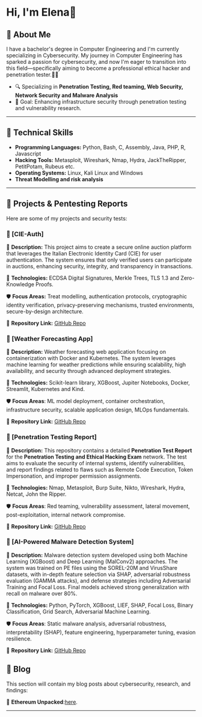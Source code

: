 # Hi, I'm Elena🚀 

## 👋 About Me
I have a bachelor's degree in Computer Engineering and I'm currently specializing in Cybersecurity. My journey in Computer Engineering has sparked a passion for cybersecurity, and now I'm eager to transition into this field—specifically aiming to become a professional ethical hacker and penetration tester.🔐✨ 

- 🔍 Specializing in **Penetration Testing, Red teaming, Web Security, Network Security and Malware Analysis**
- 🎯 Goal: Enhancing infrastructure security through penetration testing and vulnerability research.

---

## 🔧 Technical Skills
- **Programming Languages:** Python, Bash, C, Assembly, Java, PHP, R, Javascript
- **Hacking Tools:** Metasploit, Wireshark, Nmap, Hydra, JackTheRipper, PetitPotam, Rubeus etc.
- **Operating Systems:** Linux, Kali Linux and Windows
- **Threat Modelling and risk analysis**

---

## 📂 Projects & Pentesting Reports
Here are some of my projects and security tests:

### 🔹 [CIE-Auth]
📌 **Description:** This project aims to create a secure online auction platform that leverages the Italian Electronic Identity Card (CIE) for user authentication. The system ensures that only verified users can participate in auctions, enhancing security, integrity, and transparency in transactions.

📂 **Technologies:** ECDSA Digital Signatures, Merkle Trees, TLS 1.3 and Zero-Knowledge Proofs.

🛡️ **Focus Areas:** Treat modelling, authentication protocols, cryptographic identity verification, privacy-preserving mechanisms, trusted environments, secure-by-design architecture.

🔗 **Repository Link:** [GitHub Repo](https://github.com/RedF0xSec/CIE-Auth)

### 🔹 [Weather Forecasting App]
📌 **Description:** Weather forecasting web application focusing on containerization with Docker and Kubernetes. The system leverages machine learning for weather predictions while ensuring scalability, high availability, and security through advanced deployment strategies.

📂 **Technologies:** Scikit-learn library, XGBoost, Jupiter Notebooks, Docker, Streamlit, Kubernetes and Kind.

🛡️ **Focus Areas**: ML model deployment, container orchestration, infrastructure security, scalable application design, MLOps fundamentals.

🔗 **Repository Link:** [GitHub Repo](https://github.com/RedF0xSec/Weather-Forecasting-App)

### 🔹 [Penetration Testing Report]
📌 **Description:** This repository contains a detailed **Penetration Test Report** for the **Penetration Testing and Ethical Hacking Exam** network. The test aims to evaluate the security of internal systems, identify vulnerabilities, and report findings related to flaws such as Remote Code Execution, Token Impersonation, and improper permission assignments.

📂 **Technologies:** Nmap, Metasploit, Burp Suite, Nikto, Wireshark, Hydra, Netcat, John the Ripper.

🛡️ **Focus Areas**: Red teaming, vulnerability assessment, lateral movement, post-exploitation, internal network compromise.

🔗 **Repository Link:** [GitHub Repo](https://github.com/RedF0xSec/PenetrationTestingReport)

### 🔹 [AI-Powered Malware Detection System]
📌 **Description:** Malware detection system developed using both Machine Learning (XGBoost) and Deep Learning (MalConv2) approaches. The system was trained on PE files using the SOREL-20M and VirusShare datasets, with in-depth feature selection via SHAP, adversarial robustness evaluation (GAMMA attacks), and defense strategies including Adversarial Training and Focal Loss. Final models achieved strong generalization with recall on malware over 80%.

📂 **Technologies:** Python, PyTorch, XGBoost, LIEF, SHAP, Focal Loss, Binary Classification, Grid Search, Adversarial Machine Learning.

🛡️ **Focus Areas**: Static malware analysis, adversarial robustness, interpretability (SHAP), feature engineering, hyperparameter tuning, evasion resilience.

🔗 **Repository Link:** [GitHub Repo](https://github.com/RedF0xSec/MalwareDetectionSystem)

## 📝 Blog
This section will contain my blog posts about cybersecurity, research, and findings:

📌 **Ethereum Unpacked**:[here](https://github.com/RedF0xSec/CyberTrail/blob/main/_posts/2025-03-08-Ethereum%20Unpacked.md).

---

